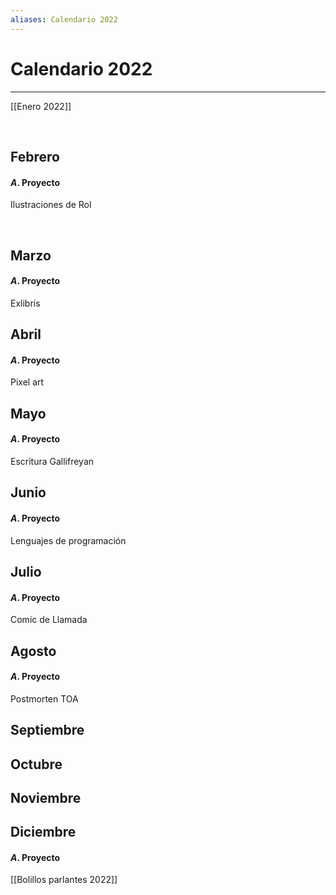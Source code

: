 ```yaml
---
aliases: Calendario 2022
---
```


# Calendario 2022
---


[[Enero 2022]]


&emsp;

## Febrero

#### $A$. Proyecto
Ilustraciones de Rol

&emsp;

## Marzo
#### $A$. Proyecto
Exlibris


## Abril

#### $A$. Proyecto
Pixel art



## Mayo
#### $A$. Proyecto
Escritura Gallifreyan


## Junio
#### $A$. Proyecto
Lenguajes de programación


## Julio
#### $A$. Proyecto
Comic de Llamada



## Agosto
#### $A$. Proyecto
Postmorten TOA



## Septiembre


## Octubre


## Noviembre


## Diciembre
#### $A$. Proyecto
[[Bolillos parlantes 2022]]

